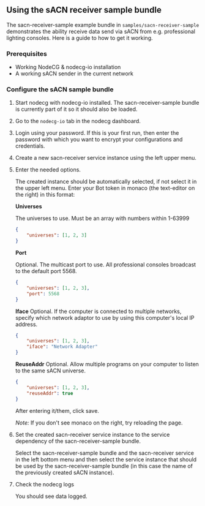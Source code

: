## Using the sACN receiver sample bundle

The sacn-receiver-sample example bundle in `samples/sacn-receiver-sample` demonstrates the ability receive data send via sACN from e.g. professional lighting consoles. Here is a guide to how to get it working.

### Prerequisites

-   Working NodeCG & nodecg-io installation
-   A working sACN sender in the current network

### Configure the sACN sample bundle

1. Start nodecg with nodecg-io installed. The sacn-receiver-sample bundle is currently part of it so it should also be loaded.

2. Go to the `nodecg-io` tab in the nodecg dashboard.

3. Login using your password. If this is your first run, then enter the password with which you want to encrypt your configurations and credentials.

4. Create a new sacn-receiver service instance using the left upper menu.

5. Enter the needed options.

    The created instance should be automatically selected, if not select it in the upper left menu. Enter your Bot token in monaco (the text-editor on the right) in this format:

    **Universes**

    The universes to use. Must be an array with numbers within 1-63999

    ```json
    {
        "universes": [1, 2, 3]
    }
    ```

    **Port**

    Optional. The multicast port to use. All professional consoles broadcast to the default port 5568.

    ```json
    {
        "universes": [1, 2, 3],
        "port": 5568
    }
    ```

    **Iface**
    Optional. If the computer is connected to multiple networks, specify which network adaptor to use by using this computer's local IP address.

    ```json
    {
        "universes": [1, 2, 3],
        "iface": "Network Adapter"
    }
    ```

    **ReuseAddr**
    Optional. Allow multiple programs on your computer to listen to the same sACN universe.

    ```json
    {
        "universes": [1, 2, 3],
        "reuseAddr": true
    }
    ```

    After entering it/them, click save.

    _Note:_ If you don't see monaco on the right, try reloading the page.

6. Set the created sacn-receiver service instance to the service dependency of the sacn-receiver-sample bundle.

    Select the sacn-receiver-sample bundle and the sacn-receiver service in the left bottom menu and then select the service instance that should be used by the sacn-receiver-sample bundle (in this case the name of the previously created sACN instance).

7. Check the nodecg logs

    You should see data logged.
